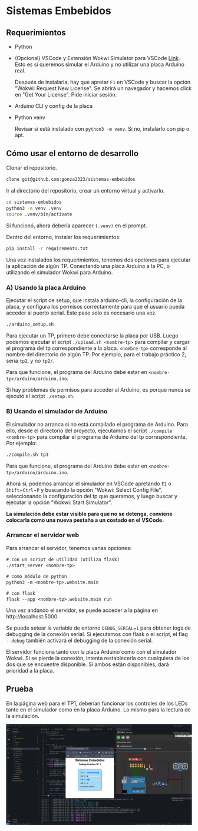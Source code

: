 # Sistemas Embebidos

## Requerimientos

- Python

- (Opcional) VSCode y Extensión Wokwi Simulator para VSCode [Link](https://marketplace.visualstudio.com/items?itemName=wokwi.wokwi-vscode). Esto es si queremos simular el Arduino y no utilizar una placa Arduino real.
    
    Después de instalarla, hay que apretar `F1` en VSCode y buscar la opción "Wokwi: Request New License". Se abrirá un navegador y hacemos click en "Get Your License". Pide iniciar sesión.

- Arduino CLI y config de la placa

- Python venv

    Revisar si está instalado con `python3 -m venv`. Si no, instalarlo con pip o apt.


## Cómo usar el entorno de desarrollo

Clonar el repositorio.

```bash
clone git@github.com:gonza2323/sistemas-embebidos
```

Ir al directorio del repositorio, crear un entorno virtual y activarlo.

```bash
cd sistemas-embebidos
python3 -m venv .venv
source .venv/bin/activate
```

Si funcionó, ahora debería aparecer `(.venv)` en el prompt.

Dentro del entorno, instalar los requerimientos:

```bash
pip install -r requirements.txt
```

Una vez instalados los requerimientos, tenemos dos opciones para ejecutar la aplicación de algún TP. Conectando una placa Arduino a la PC, o utilizando el simulador Wokwi para Arduino.


### A) Usando la placa Arduino

Ejecutar el script de setup, que instala arduino-cli, la configuración de la placa, y configura los permisos correctamente para que el usuario pueda acceder al puerto serial. Este paso solo es necesario una vez.

```bash
./arduino_setup.sh
```

Para ejecutar un TP, primero debe conectarse la placa por USB. Luego podemos ejecutar el script `./upload.sh <nombre-tp>` para compilar y cargar el programa del tp correspondiente a la placa. `<nombre-tp>` corresponde al nombre del directorio de algún TP. Por ejemplo, para el trabajo práctico 2, sería `tp2`, y no `tp2/`.

Para que funcione, el programa del Arduino debe estar en `<nombre-tp>/arduino/arduino.ino`.

Si hay problemas de permisos para acceder al Arduino, es porque nunca se ejecutó el script `./setup.sh`.


### B) Usando el simulador de Arduino

El simulador no arranca si no está compilado el programa de Arduino. Para ello, desde el directorio del proyecto, ejecutamos el script `./compile <nombre-tp>` para compilar el programa de Arduino del tp correspondiente. Por ejemplo:

```bash
./compile.sh tp3
```

Para que funcione, el programa del Arduino debe estar en `<nombre-tp>/arduino/arduino.ino`.

Ahora sí, podemos arrancar el simulador en VSCode apretando `F1` o `Shift`+`Ctrl`+`P` y buscando la opción "Wokwi: Select Config File", seleccionando la configuración del tp que queramos, y luego buscar y ejecutar la opción "Wokwi: Start Simulator".

**La simulación debe estar visible para que no se detenga, conviene colocarla como una nueva pestaña a un costado en el VSCode.**


### Arrancar el servidor web

Para arrancar el servidor, tenemos varias opciones:

```
# con un script de utilidad (utiliza flask)
./start_server <nombre-tp>
```

```
# como módulo de python
python3 -m <nombre-tp>.website.main
```

```
# con flask
flask --app <nombre-tp>.website.main run
```

Una vez andando el servidor, se puede acceder a la página en http://localhost:5000

Se puede setear la variable de entorno `DEBUG_SERIAL=1` para obtener logs de debugging de la conexión serial. Si ejecutamos con flask o el script, el flag `--debug` también activará el debugging de la conexión serial.

El servidor funciona tanto con la placa Arduino como con el simulador Wokwi. Si se pierde la conexión, intenta restablecerla con cualquiera de los dos que se encuentre disponible. Si ambos están disponibles, dará prioridad a la placa.

## Prueba

En la página web para el TP1, deberían funcionar los controles de los LEDs tanto en el simulador como en la placa Arduino. Lo mismo para la lectura de la simulación.

![screenshot del entorno](./img/screenshot.png)

